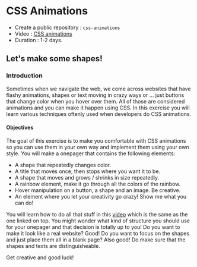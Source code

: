 # CSS Animations

- Create a public repository : `css-animations` 
- Video : [CSS animations](https://www.youtube.com/watch?v=zHUpx90NerM)
- Duration : 1-2 days.

## Let's make some shapes!

### Introduction 

Sometimes when we navigate the web, we come across websites that have flashy animations, shapes or text moving in crazy ways or ... just buttons that change color when you hover over them. All of those are considered animations and you can make it happen using CSS. In this exercise you will learn various techniques oftenly used when developers do CSS animations.

#### Objectives

The goal of this exercise is to make you comfortable with CSS animations so you can use them in your own way and implement them using your own style. You will make a onepager that contains the following elements:

- A shape that repeatedly changes color.
- A title that moves once, then stops where you want it to be.
- A shape that moves and grows / shrinks in size repeatedly.
- A rainbow element, make it go through all the colors of the rainbow.
- Hover manipulation on a button, a shape and an image. Be creative.
- An element where you let your creativity go crazy! Show me what you can do!

You will learn how to do all that stuff in this [video](https://www.youtube.com/watch?v=zHUpx90NerM) which is the same as the one linked on top. You might wonder what kind of structure you should use for your onepager and that decision is totally up to you! Do you want to make it look like a real website? Good! Do you want to focus on the shapes and just place them all in a blank page? Also good! Do make sure that the shapes and texts are distinguisheable.

Get creative and good luck!
